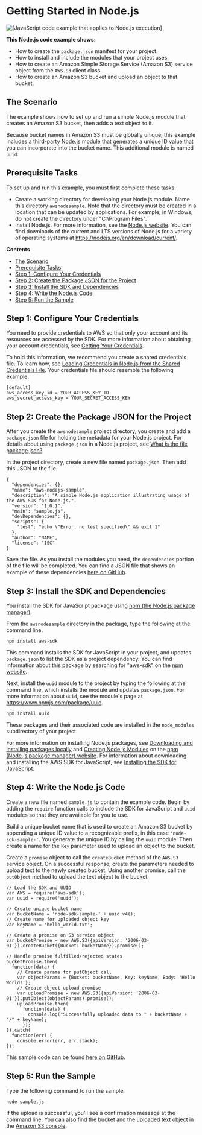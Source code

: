 # Getting Started in Node\.js<a name="getting-started-nodejs"></a>

![\[JavaScript code example that applies to Node.js execution\]](http://docs.aws.amazon.com/sdk-for-javascript/v2/developer-guide/images/nodeicon.png)

**This Node\.js code example shows:**
+ How to create the `package.json` manifest for your project\.
+ How to install and include the modules that your project uses\.
+ How to create an Amazon Simple Storage Service \(Amazon S3\) service object from the `AWS.S3` client class\.
+ How to create an Amazon S3 bucket and upload an object to that bucket\.

## The Scenario<a name="getting-started-nodejs-scenario"></a>

The example shows how to set up and run a simple Node\.js module that creates an Amazon S3 bucket, then adds a text object to it\. 

Because bucket names in Amazon S3 must be globally unique, this example includes a third\-party Node\.js module that generates a unique ID value that you can incorporate into the bucket name\. This additional module is named `uuid`\.

## Prerequisite Tasks<a name="getting-started-nodejs-prerequisites"></a>

To set up and run this example, you must first complete these tasks:
+ Create a working directory for developing your Node\.js module\. Name this directory `awsnodesample`\. Note that the directory must be created in a location that can be updated by applications\. For example, in Windows, do not create the directory under "C:\\Program Files"\.
+ Install Node\.js\. For more information, see the [Node\.js website](https://nodejs.org)\. You can find downloads of the current and LTS versions of Node\.js for a variety of operating systems at [https://nodejs\.org/en/download/current/](https://nodejs.org/en/download/current/)\.

**Contents**
+ [The Scenario](#getting-started-nodejs-scenario)
+ [Prerequisite Tasks](#getting-started-nodejs-prerequisites)
+ [Step 1: Configure Your Credentials](#getting-started-nodejs-credentials)
+ [Step 2: Create the Package JSON for the Project](#getting-started-nodejs-download)
+ [Step 3: Install the SDK and Dependencies](#getting-started-nodejs-install-sdk)
+ [Step 4: Write the Node\.js Code](#getting-started-nodejs-js-code)
+ [Step 5: Run the Sample](#getting-started-nodejs-run-sample)

## Step 1: Configure Your Credentials<a name="getting-started-nodejs-credentials"></a>

You need to provide credentials to AWS so that only your account and its resources are accessed by the SDK\. For more information about obtaining your account credentials, see [Getting Your Credentials](getting-your-credentials.md)\.

To hold this information, we recommend you create a shared credentials file\. To learn how, see [Loading Credentials in Node\.js from the Shared Credentials File](loading-node-credentials-shared.md)\. Your credentials file should resemble the following example\.

```
[default]
aws_access_key_id = YOUR_ACCESS_KEY_ID
aws_secret_access_key = YOUR_SECRET_ACCESS_KEY
```

## Step 2: Create the Package JSON for the Project<a name="getting-started-nodejs-download"></a>

After you create the `awsnodesample` project directory, you create and add a `package.json` file for holding the metadata for your Node\.js project\. For details about using `package.json` in a Node\.js project, see [What is the file package\.json?](https://nodejs.org/en/knowledge/getting-started/npm/what-is-the-file-package-json/)\.

In the project directory, create a new file named `package.json`\. Then add this JSON to the file\.

```
{
  "dependencies": {},
  "name": "aws-nodejs-sample",
  "description": "A simple Node.js application illustrating usage of the AWS SDK for Node.js.",
  "version": "1.0.1",
  "main": "sample.js",
  "devDependencies": {},
  "scripts": {
    "test": "echo \"Error: no test specified\" && exit 1"
  },
  "author": "NAME",
  "license": "ISC"
}
```

Save the file\. As you install the modules you need, the `dependencies` portion of the file will be completed\. You can find a JSON file that shows an example of these dependencies [here on GitHub](https://github.com/awsdocs/aws-doc-sdk-examples/blob/master/javascript/example_code/nodegetstarted/example_package.json)\. 

## Step 3: Install the SDK and Dependencies<a name="getting-started-nodejs-install-sdk"></a>

You install the SDK for JavaScript package using [npm \(the Node\.js package manager\)](https://www.npmjs.com)\. 

From the `awsnodesample` directory in the package, type the following at the command line\.

```
npm install aws-sdk
```

This command installs the SDK for JavaScript in your project, and updates `package.json` to list the SDK as a project dependency\. You can find information about this package by searching for "aws\-sdk" on the [npm website](https://www.npmjs.com)\.

Next, install the `uuid` module to the project by typing the following at the command line, which installs the module and updates `package.json`\. For more information about `uuid`, see the module's page at [https://www\.npmjs\.com/package/uuid](https://www.npmjs.com/package/uuid)\.

```
npm install uuid
```

These packages and their associated code are installed in the `node_modules` subdirectory of your project\.

For more information on installing Node\.js packages, see [Downloading and installing packages locally](https://docs.npmjs.com/getting-started/installing-npm-packages-locally) and [Creating Node\.js Modules](https://docs.npmjs.com/getting-started/creating-node-modules) on the [npm \(Node\.js package manager\) website](https://www.npmjs.com)\. For information about downloading and installing the AWS SDK for JavaScript, see [Installing the SDK for JavaScript](installing-jssdk.md)\.

## Step 4: Write the Node\.js Code<a name="getting-started-nodejs-js-code"></a>

Create a new file named `sample.js` to contain the example code\. Begin by adding the `require` function calls to include the SDK for JavaScript and `uuid` modules so that they are available for you to use\.

Build a unique bucket name that is used to create an Amazon S3 bucket by appending a unique ID value to a recognizable prefix, in this case `'node-sdk-sample-'`\. You generate the unique ID by calling the `uuid` module\. Then create a name for the `Key` parameter used to upload an object to the bucket\.

Create a `promise` object to call the `createBucket` method of the `AWS.S3` service object\. On a successful response, create the parameters needed to upload text to the newly created bucket\. Using another promise, call the `putObject` method to upload the text object to the bucket\.

```
// Load the SDK and UUID
var AWS = require('aws-sdk');
var uuid = require('uuid');

// Create unique bucket name
var bucketName = 'node-sdk-sample-' + uuid.v4();
// Create name for uploaded object key
var keyName = 'hello_world.txt';

// Create a promise on S3 service object
var bucketPromise = new AWS.S3({apiVersion: '2006-03-01'}).createBucket({Bucket: bucketName}).promise();

// Handle promise fulfilled/rejected states
bucketPromise.then(
  function(data) {
    // Create params for putObject call
    var objectParams = {Bucket: bucketName, Key: keyName, Body: 'Hello World!'};
    // Create object upload promise
    var uploadPromise = new AWS.S3({apiVersion: '2006-03-01'}).putObject(objectParams).promise();
    uploadPromise.then(
      function(data) {
        console.log("Successfully uploaded data to " + bucketName + "/" + keyName);
      });
}).catch(
  function(err) {
    console.error(err, err.stack);
});
```

This sample code can be found [here on GitHub](https://github.com/awsdocs/aws-doc-sdk-examples/blob/master/javascript/example_code/nodegetstarted/sample.js)\.

## Step 5: Run the Sample<a name="getting-started-nodejs-run-sample"></a>

Type the following command to run the sample\.

```
node sample.js
```

If the upload is successful, you'll see a confirmation message at the command line\. You can also find the bucket and the uploaded text object in the [Amazon S3 console](https://console.aws.amazon.com/s3/)\.